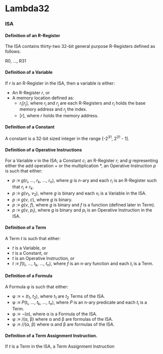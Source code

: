 # Lambda32

### ISA

#### Definition of an R-Register

The ISA contains thirty-two 32-bit general purpose R-Registers defined as follows:

R0, ..., R31

#### Definition of a Variable

If _r_ is an R-Register in the ISA, then a variable is either:

- An R-Register _r_, or
- A memory location defined as:
  - _r_<sub>i</sub>[_r_<sub>j</sub>], where _r_<sub>i</sub> and _r_<sub>j</sub> are each R-Registers and _r_<sub>i</sub> holds the base memory address and _r_<sub>j</sub> the index.
  - [_r_], where _r_ holds the memory address.

#### Definition of a Constant

A constant is a 32-bit sized integer in the range [-2<sup>31</sup>, 2<sup>31</sup> - 1].

#### Definition of a Operative Instructions

For a Variable _v_ in the ISA; a Constant _c_; an R-Register _r_; and _g_ representing either the add operation + or the multiplication \*, an Operative Instruction _p_ is such that either:

- _p_ :≡ _g_(_r_<sub>i</sub>, ..., _r_<sub>k</sub>, ..., _r_<sub>n</sub>), where _g_ is n-ary and each _r_<sub>i</sub> is an R-Register such that _r_<sub>i</sub> ≠ _r_<sub>k</sub>.
- _p_ :≡ _g_(_v_<sub>1</sub>, _v_<sub>2</sub>), where _g_ is binary and each _v_<sub>i</sub> is a Variable in the ISA.
- _p_ :≡ _g_(_v_, _c_), where _g_ is binary.
- _p_ :≡ _g_(_v_, _f_), where _g_ is binary and _f_ is a function (defined later in Term).
- _p_ :≡ _g_(_v_, _p_<sub>i</sub>), where _g_ is binary and _p_<sub>i</sub> is an Operative Instruction in the ISA.

#### Definition of a Term

A Term _t_ is such that either:

- _t_ is a Variable, or
- _t_ is a Constant, or
- _t_ is an Operative Instruction, or
- _t_ :≡ _f_(_t_<sub>i</sub>, ..., _t_<sub>k</sub>, ..., _t_<sub>n</sub>), where _f_ is an n-ary function and each _t_<sub>i</sub> is a Term.

#### Definition of a Formula

A Formula φ is such that either:

- φ :≡ = (_t_<sub>1</sub>, _t_<sub>2</sub>), where _t_<sub>1</sub> are _t_<sub>2</sub> Terms of the ISA.
- φ :≡ _P_(_t_<sub>i</sub>, ..., _t_<sub>k</sub>, ..., _t_<sub>n</sub>), where _P_ is an n-ary predicate and each _t_<sub>i</sub> is a Term.
- φ :≡ ¬(α), where α is a Formula of the ISA.
- φ :≡ \/(α, β) where α and β are formulas of the ISA.
- φ :≡ /\/(α, β) where α and β are formulas of the ISA.

#### Definition of a Term Assignment Instruction.

If _t_ is a Term in the ISA, a Term Assignment Instruction
